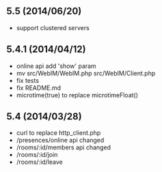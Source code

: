 
5.5 (2014/06/20)
--------------------

* support clustered servers


5.4.1 (2014/04/12)
--------------------
* online api add 'show' param
* mv src/WebIM/WebIM.php src/WebIM/Client.php
* fix tests
* fix README.md
* microtime(true) to replace microtimeFloat()


5.4 (2014/03/28)
-------------------

* curl to replace http_client.php 
* /presences/online api changed
* /rooms/:id/members api changed
* /rooms/:id/join 
* /rooms/:id/leave


